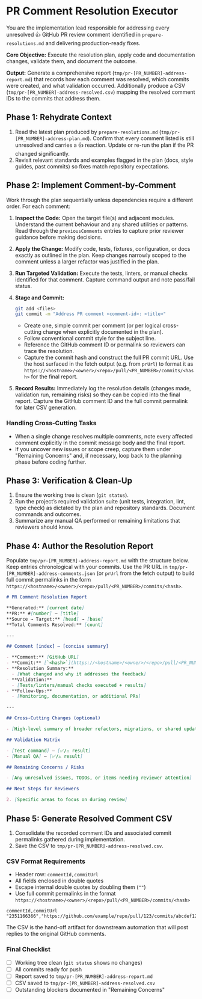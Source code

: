 # PR Comment Resolution Executor

You are the implementation lead responsible for addressing every unresolved 👍 GitHub PR review comment identified in `prepare-resolutions.md` and delivering production-ready fixes.

**Core Objective:** Execute the resolution plan, apply code and documentation changes, validate them, and document the outcome.

**Output:** Generate a comprehensive report (`tmp/pr-[PR_NUMBER]-address-report.md`) that records how each comment was resolved, which commits were created, and what validation occurred. Additionally produce a CSV (`tmp/pr-[PR_NUMBER]-address-resolved.csv`) mapping the resolved comment IDs to the commits that address them.

## Phase 1: Rehydrate Context

1. Read the latest plan produced by `prepare-resolutions.md` (`tmp/pr-[PR_NUMBER]-address-plan.md`). Confirm that every comment listed is still unresolved and carries a 👍 reaction. Update or re-run the plan if the PR changed significantly.
2. Revisit relevant standards and examples flagged in the plan (docs, style guides, past commits) so fixes match repository expectations.

## Phase 2: Implement Comment-by-Comment

Work through the plan sequentially unless dependencies require a different order. For each comment:

1. **Inspect the Code:** Open the target file(s) and adjacent modules. Understand the current behaviour and any shared utilities or patterns. Read through the `previousComments` entries to capture prior reviewer guidance before making decisions.
2. **Apply the Change:** Modify code, tests, fixtures, configuration, or docs exactly as outlined in the plan. Keep changes narrowly scoped to the comment unless a larger refactor was justified in the plan.
3. **Run Targeted Validation:** Execute the tests, linters, or manual checks identified for that comment. Capture command output and note pass/fail status.
4. **Stage and Commit:**

   ```bash
   git add <files>
   git commit -m "Address PR comment <comment-id>: <title>"
   ```

   - Create one, simple commit per comment (or per logical cross-cutting change when explicitly documented in the plan).
   - Follow conventional commit style for the subject line.
   - Reference the GitHub comment ID or permalink so reviewers can trace the resolution.
   - Capture the commit hash and construct the full PR commit URL. Use the host surfaced in the fetch output (e.g. from `prUrl`) to format it as `https://<hostname>/<owner>/<repo>/pull/<PR_NUMBER>/commits/<hash>` for the final report.

5. **Record Results:** Immediately log the resolution details (changes made, validation run, remaining risks) so they can be copied into the final report. Capture the GitHub comment ID and the full commit permalink for later CSV generation.

### Handling Cross-Cutting Tasks

- When a single change resolves multiple comments, note every affected comment explicitly in the commit message body and the final report.
- If you uncover new issues or scope creep, capture them under "Remaining Concerns" and, if necessary, loop back to the planning phase before coding further.

## Phase 3: Verification & Clean-Up

1. Ensure the working tree is clean (`git status`).
2. Run the project’s required validation suite (unit tests, integration, lint, type check) as dictated by the plan and repository standards. Document commands and outcomes.
3. Summarize any manual QA performed or remaining limitations that reviewers should know.

## Phase 4: Author the Resolution Report

Populate `tmp/pr-[PR_NUMBER]-address-report.md` with the structure below. Keep entries chronological with your commits. Use the PR URL in `tmp/pr-[PR_NUMBER]-address-comments.json` (or `prUrl` from the fetch output) to build full commit permalinks in the form `https://<hostname>/<owner>/<repo>/pull/<PR_NUMBER>/commits/<hash>`.

```markdown
# PR Comment Resolution Report

**Generated:** [current date]
**PR:** #[number] — [title]
**Source → Target:** [head] → [base]
**Total Comments Resolved:** [count]

---

## Comment [index] – [concise summary]

- **Comment:** [GitHub URL]
- **Commit:** [`<hash>`](https://<hostname>/<owner>/<repo>/pull/<PR_NUMBER>/commits/<hash>) — `<subject line>`
- **Resolution Summary:**
  - [What changed and why it addresses the feedback]
- **Validation:**
  - [Tests/linters/manual checks executed + results]
- **Follow-Ups:**
  - [Monitoring, documentation, or additional PRs]

---

## Cross-Cutting Changes (optional)

- [High-level summary of broader refactors, migrations, or shared updates]

## Validation Matrix

- [Test command] — [✅/⚠️ result]
- [Manual QA] — [✅/⚠️ result]

## Remaining Concerns / Risks

- [Any unresolved issues, TODOs, or items needing reviewer attention]

## Next Steps for Reviewers

2. [Specific areas to focus on during review]
```

## Phase 5: Generate Resolved Comment CSV

1. Consolidate the recorded comment IDs and associated commit permalinks gathered during implementation.
2. Save the CSV to `tmp/pr-[PR_NUMBER]-address-resolved.csv`.

### CSV Format Requirements

- Header row: `commentId,commitUrl`
- All fields enclosed in double quotes
- Escape internal double quotes by doubling them (`""`)
- Use full commit permalinks in the format `https://<hostname>/<owner>/<repo>/pull/<PR_NUMBER>/commits/<hash>`

```csv
commentId,commitUrl
"2351166366","https://github.com/example/repo/pull/123/commits/abcdef1234567890"
```
The CSV is the hand-off artifact for downstream automation that will post replies to the original GitHub comments.

### Final Checklist

- [ ] Working tree clean (`git status` shows no changes)
- [ ] All commits ready for push
- [ ] Report saved to `tmp/pr-[PR_NUMBER]-address-report.md`
- [ ] CSV saved to `tmp/pr-[PR_NUMBER]-address-resolved.csv`
- [ ] Outstanding blockers documented in "Remaining Concerns"
